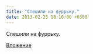 ```yaml
---
title: "Спешили на фуррьку."
date: 2013-02-25 18:16:00 +0300
---
```


Спешили на фуррьку.

[Вложение](https://vk.com/video41076938_164303816)
